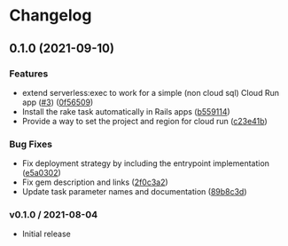 # Changelog

## 0.1.0 (2021-09-10)


### Features

* extend serverless:exec to work for a simple (non cloud sql) Cloud Run app ([#3](https://www.github.com/GoogleCloudPlatform/serverless-exec-ruby/issues/3)) ([0f56509](https://www.github.com/GoogleCloudPlatform/serverless-exec-ruby/commit/0f56509486fb7a99e0d804926a9f960750a29b91))
* Install the rake task automatically in Rails apps ([b559114](https://www.github.com/GoogleCloudPlatform/serverless-exec-ruby/commit/b559114a7f943f153f416947be645687659ce4b1))
* Provide a way to set the project and region for cloud run ([c23e41b](https://www.github.com/GoogleCloudPlatform/serverless-exec-ruby/commit/c23e41b3985815628d6b16fa80a40e660023169c))


### Bug Fixes

* Fix deployment strategy by including the entrypoint implementation ([e5a0302](https://www.github.com/GoogleCloudPlatform/serverless-exec-ruby/commit/e5a0302b7fd5f229839620edc6a152e8cc5e4be7))
* Fix gem description and links ([2f0c3a2](https://www.github.com/GoogleCloudPlatform/serverless-exec-ruby/commit/2f0c3a2fc5bb3a8bc72d1f7712ac431301d12930))
* Update task parameter names and documentation ([89b8c3d](https://www.github.com/GoogleCloudPlatform/serverless-exec-ruby/commit/89b8c3d213625458e75693d7ab7cc90d582d88a5))

### v0.1.0 / 2021-08-04

* Initial release
